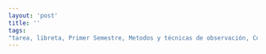 ```yaml
---
layout: 'post'
title: ''
tags:
"tarea, libreta, Primer Semestre, Metodos y técnicas de observación, Comunicación efectiva, Desarrollo de la personalidad, Psicologia general, Bioestadística"
---
```

